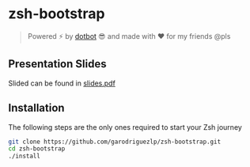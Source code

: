 # zsh-bootstrap

> Powered ⚡ by [dotbot](https://github.com/anishathalye/dotbot) 😎 and made with ❤ for my friends @pls

## Presentation Slides

Slided can be found in [slides.pdf](./slides.pdf)

## Installation

The following steps are the only ones required to start your Zsh journey

```bash
git clone https://github.com/garodriguezlp/zsh-bootstrap.git
cd zsh-bootstrap
./install
```